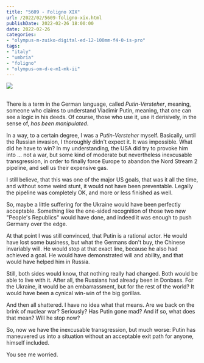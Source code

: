 ```yaml
---
title: "5609 - Foligno XIX"
url: /2022/02/5609-foligno-xix.html
publishDate: 2022-02-26 18:00:00
date: 2022-02-26
categories:
- "olympus-m-zuiko-digital-ed-12-100mm-f4-0-is-pro"
tags:
- "italy"
- "umbria"
- "foligno"
- "olympus-om-d-e-m1-mk-ii"
---
```

<div class="container">
<div class="center"><a target="_blank" href="https://d25zfm9zpd7gm5.cloudfront.net/1200x1200/2019/20190903_162510_lr.jpg"><img class="webfeedsFeaturedVisual" src="https://d25zfm9zpd7gm5.cloudfront.net/0600x0600/2019/20190903_162510_lr.jpg" /></a></div>
</div>
<br />

There is a term in the German language, called
_Putin-Versteher_, meaning, someone who claims to understand
Vladimir Putin, meaning, that one can see a logic in his
deeds. Of course, those who use it, use it derisively, in
the sense of, _has been manipulated_.

In a way, to a certain degree, I was a _Putin-Versteher_
myself. Basically, until the Russian invasion, I thoroughly
didn't expect it. It was impossible. What did he have to
win? In my understanding, the USA did try to provoke him
into ... not a war, but some kind of moderate but
nevertheless inexcusable transgression, in order to finally
force Europe to abandon the Nord Stream 2 pipeline, and sell
us their expensive gas.

I still believe, that this was one of the major US goals,
that was it all the time, and without some weird stunt, it
would not have been preventable. Legally the pipeline was
completely OK, and more or less finished as well.

So, maybe a little suffering for the Ukraine would have been
perfectly acceptable. Something like the one-sided
recognition of those two new "People's Republics" would have
done, and indeed it was enough to push Germany over the
edge.

At that point I was still convinced, that Putin is a
rational actor. He would have lost some business, but what
the Germans don't buy, the Chinese invariably will. He would
stop at that exact line, because he also had achieved a
goal. He would have demonstrated will and ability, and that
would have helped him in Russia.

Still, both sides would know, that nothing really had
changed. Both would be able to live with it. After all, the
Russians had already been in Donbass. For the Ukraine, it
would be an embarrassment, but for the rest of the world? It
would have been a cynical win-win of the big gorillas.

And then all shattered. I have no idea what that means. Are
we back on the brink of nuclear war? Seriously? Has Putin
gone mad? And if so, what does that mean? Will he stop now?

So, now we have the inexcusable transgression, but much
worse: Putin has maneuvered us into a situation without an
acceptable exit path for anyone, himself included.

You see me worried.
